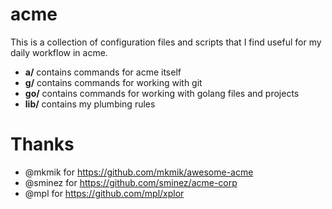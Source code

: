 # acme

This is a collection of configuration files and scripts that I find
useful for my daily workflow in acme.

- **a/** contains commands for acme itself
- **g/** contains commands for working with git
- **go/** contains commands for working with golang files and projects
- **lib/** contains my plumbing rules

# Thanks

- @mkmik for https://github.com/mkmik/awesome-acme
- @sminez for https://github.com/sminez/acme-corp
- @mpl for https://github.com/mpl/xplor

